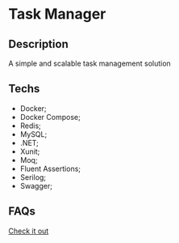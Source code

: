 # Task Manager

## Description

A simple and scalable task management solution

## Techs

- Docker;
- Docker Compose;
- Redis;
- MySQL;
- .NET;
- Xunit;
- Moq;
- Fluent Assertions;
- Serilog;
- Swagger;

## FAQs

[Check it out](./docs/faqs.md)
